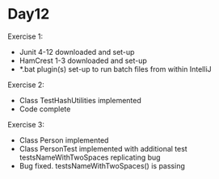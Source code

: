 Day12
=====

Exercise 1:
 - Junit 4-12 downloaded and set-up
 - HamCrest 1-3 downloaded and set-up
 - *.bat plugin(s) set-up to run batch files from within IntelliJ

Exercise 2:
 - Class TestHashUtilities implemented
 - Code complete

Exercise 3:
 - Class Person implemented
 - Class PersonTest implemented with additional test testsNameWithTwoSpaces replicating bug
 - Bug fixed. testsNameWithTwoSpaces() is passing








